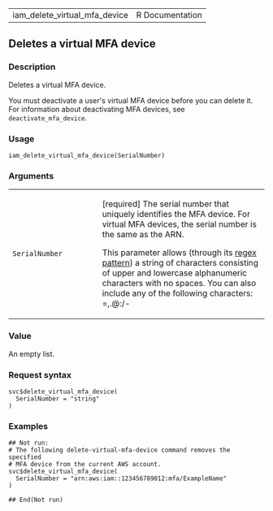 <table style="width: 100%;">
<tbody>
<tr class="odd">
<td>iam_delete_virtual_mfa_device</td>
<td style="text-align: right;">R Documentation</td>
</tr>
</tbody>
</table>

## Deletes a virtual MFA device

### Description

Deletes a virtual MFA device.

You must deactivate a user's virtual MFA device before you can delete
it. For information about deactivating MFA devices, see
`deactivate_mfa_device`.

### Usage

    iam_delete_virtual_mfa_device(SerialNumber)

### Arguments

<table>
<colgroup>
<col style="width: 35%" />
<col style="width: 65%" />
</colgroup>
<tbody>
<tr class="odd">
<td><code
id="iam_delete_virtual_mfa_device_:_SerialNumber">SerialNumber</code></td>
<td><p>[required] The serial number that uniquely identifies the MFA
device. For virtual MFA devices, the serial number is the same as the
ARN.</p>
<p>This parameter allows (through its <a
href="https://en.wikipedia.org/wiki/Regex">regex pattern</a>) a string
of characters consisting of upper and lowercase alphanumeric characters
with no spaces. You can also include any of the following characters:
=,.@:/-</p></td>
</tr>
</tbody>
</table>

### Value

An empty list.

### Request syntax

    svc$delete_virtual_mfa_device(
      SerialNumber = "string"
    )

### Examples

    ## Not run: 
    # The following delete-virtual-mfa-device command removes the specified
    # MFA device from the current AWS account.
    svc$delete_virtual_mfa_device(
      SerialNumber = "arn:aws:iam::123456789012:mfa/ExampleName"
    )

    ## End(Not run)
